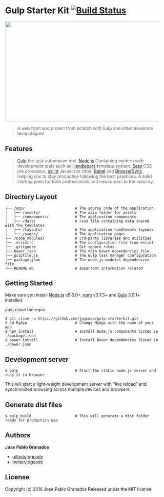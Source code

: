 # Gulp Starter Kit [![Build Status](https://travis-ci.org/jpgcode/gulp-starterkit.svg?branch=master)](https://travis-ci.org/jpgcode/gulp-starterkit)

<p align="center">
    <img height="326" width="590" src="https://raw.githubusercontent.com/jpgcode/gulp-starterkit/master/app/assets/images/intro.jpg">
</p>

> A web front end project from scratch with Gulp and other awesome technologies!

## Features

> [Gulp](http://gulpjs.com/) the task automation tool,
> [Node.js](https://nodejs.org/) Containing
> modern web development tools such as 
> [Handlebars](http://handlebarsjs.com/) template system,
> [Sass](http://sass-lang.com/) CSS pre processor,
> [eslint](http://eslint.org/) Javascript linter,
> [Babel](http://babeljs.io/) and [BrowserSync](http://www.browsersync.io/).
> Helping you to stay productive following the best practices. A solid starting
> point for both professionals and newcomers to the industry.

## Directory Layout

```
├── /app/                       # The source code of the application
│   ├── /assets/                # The main folder for assets
│   ├── /components/            # The application components
│   ├── /data/                  # Json file containing data shared with the templates
│   ├── /layouts/               # The application handlebars layouts
│   └── /pages/                 # The application pages
├── /node_modules/              # 3rd-party libraries and utilities
│── .eslintrc                   # The configuration file from eslint
│── .gitignore                  # Git ignore rules
│── bower.json                  # The main bower dependencies file
│── gulpfile.js                 # The Gulp task manager configuration
│── package.json                # The node.js modules dependencies file
└── README.md                   # Important information related
```

## Getting Started

Make sure you install [Node.js](https://nodejs.org/en/) v5.8.0+, [npm](https://www.npmjs.com/) v3.7.3+ and [Gulp](http://gulpjs.com/) 3.9.1+ installed.

Just clone the repo:

```shell
$ git clone -o https://github.com/jpgcode/gulp-starterkit.git
$ cd MyApp                      # Change MyApp with the name of your app
$ npm install                   # Install Node.js components listed in ./package.json
$ bower install                 # Install Bower dependencies listed in ./bower.json
```

## Development server

```shell
$ gulp                          # Start the static node.js server and runs it in browser
```

This will start a light-weight development server with "live reload" and
synchronized browsing across multiple devices and browsers.

## Generate dist files

```shell
$ gulp build                    # This will generate a dist folder ready for production use
```

## Authors

**Jose Pablo Granados**
 
+ [github/jpgcode](https://github.com/jpgcode)
+ [twitter/jpgcode](http://twitter.com/jpgcode) 

## License

Copyright (c) 2016 Jose Pablo Granados
Released under the MIT license
